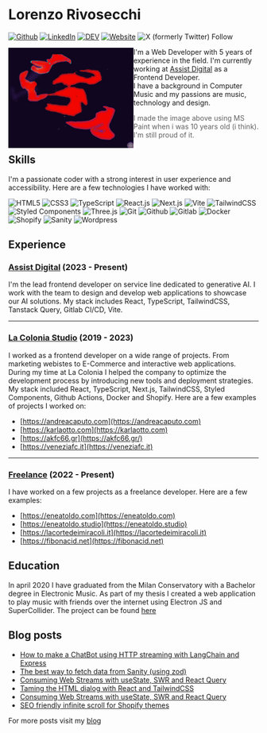 # Lorenzo Rivosecchi 

[![Github](https://img.shields.io/badge/github-black?logo=github)](https://github.com/fibonacid)
[![LinkedIn](https://img.shields.io/badge/linkedin-0077B5?logo=linkedin)](https://www.linkedin.com/in/lorenzo-rivosecchi/)
[![DEV](https://img.shields.io/badge/blog-black?logo=devdotto)](https://dev.to/fibonacid)
[![Website](https://img.shields.io/badge/fibonacid.net-black)](https://fibonacid.net)
![X (formerly Twitter) Follow](https://img.shields.io/twitter/follow/fibonacid)

<div>
    <img src="avatar.jpg" width="50%" align="left">
    <p>I'm a Web Developer with 5 years of experience in the field. I'm currently working at <a href="https://www.assistdigital.com/">Assist Digital</a> as a Frontend Developer.<br />
    I have a background in Computer Music and my passions are music, technology and design.
    <p>
<div>

> I made the image above using MS Paint when i was 10 years old (i think). I'm still proud of it.

## Skills

I'm a passionate coder with a strong interest in user experience and accessibility. Here are a few technologies I have worked with:

![HTML5](https://img.shields.io/badge/HTML5-E34F26?logo=html5&logoColor=white)
![CSS3](https://img.shields.io/badge/CSS3-1572B6?logo=css3&logoColor=white)
![TypeScript](https://img.shields.io/badge/TypeScript-007ACC?logo=typescript&logoColor=white)
![React.js](https://img.shields.io/badge/React.js-61DAFB?logo=react&logoColor=black)
![Next.js](https://img.shields.io/badge/Next.js-000000?logo=nextdotjs&logoColor=white)
![Vite](https://img.shields.io/badge/Vite-646CFF?logo=vite&logoColor=white)
![TailwindCSS](https://img.shields.io/badge/TailwindCSS-38B2AC?logo=tailwindcss&logoColor=white)
![Styled Components](https://img.shields.io/badge/Styled%20Components-DB7093?logo=styled-components&logoColor=white)
![Three.js](https://img.shields.io/badge/Three.js-000000?logo=three.js&logoColor=white)
![Git](https://img.shields.io/badge/Git-F05032?logo=git&logoColor=white)
![Github](https://img.shields.io/badge/Github-181717?logo=github&logoColor=white)
![Gitlab](https://img.shields.io/badge/Gitlab-FCA121?logo=gitlab&logoColor=white)
![Docker](https://img.shields.io/badge/Docker-2496ED?logo=docker&logoColor=white)
![Shopify](https://img.shields.io/badge/Shopify-7AB55C?logo=shopify&logoColor=white)
![Sanity](https://img.shields.io/badge/Sanity-000000?logo=sanity&logoColor=white)
![Wordpress](https://img.shields.io/badge/Wordpress-21759B?logo=wordpress&logoColor=white)

## Experience

### [Assist Digital](https://www.assistdigital.com) (2023 - Present)

I'm the lead frontend developer on service line dedicated to generative AI.
I work with the team to design and develop web applications to showcase our AI solutions. My stack includes React, TypeScript, TailwindCSS, Tanstack Query, Gitlab CI/CD, Vite. 

---

### [La Colonia Studio](https://lacolonia.studio/) (2019 -  2023)

I worked as a frontend developer on a wide range of projects. From marketing webistes to E-Commerce and interactive web applications. During my time at La Colonia I helped the company to optimize the development process by introducing new tools and deployment strategies. My stack included React, TypeScript, Next.js, TailwindCSS, Styled Components, Github Actions, Docker and Shopify.
Here are a few examples of projects I worked on:
- [https://andreacaputo.com](https://andreacaputo.com)
- [https://karlaotto.com](https://karlaotto.com)
- [https://akfc66.gr](https://akfc66.gr/)
- [https://veneziafc.it](https://veneziafc.it)

---

### [Freelance](https://fibonacid.net) (2022 - Present)

I have worked on a few projects as a freelance developer. Here are a few examples:
- [https://eneatoldo.com](https://eneatoldo.com)
- [https://eneatoldo.studio](https://eneatoldo.studio)
- [https://lacortedeimiracoli.it](https://lacortedeimiracoli.it)
- [https://fibonacid.net](https://fibonacid.net)

## Education

In april 2020 I have graduated from the Milan Conservatory with a Bachelor degree in Electronic Music. As part of my thesis I created a web application to play music with friends over the internet using Electron JS and SuperCollider. The project can be found [here](https://github.com/fibonacid/superorch)

## Blog posts

- [How to make a ChatBot using HTTP streaming with LangChain and Express](https://dev.to/fibonacid/quick-guide-for-langchain-streaming-via-expressjs-iod)
- [The best way to fetch data from Sanity (using zod)](https://dev.to/fibonacid/the-best-way-to-fetch-data-from-sanity-using-zod-57jj)
- [Consuming Web Streams with useState, SWR and React Query](https://dev.to/fibonacid/consuming-web-streams-with-usestate-swr-and-react-query-3mjf)
- [Taming the HTML dialog with React and TailwindCSS](https://dev.to/fibonacid/taming-the-html-dialog-with-react-and-tailwindcss-5hec)
- [Consuming Web Streams with useState, SWR and React Query](https://dev.to/fibonacid/consuming-web-streams-with-usestate-swr-and-react-query-3mjf)
- [SEO friendly infinite scroll for Shopify themes](https://dev.to/fibonacid/seo-friendly-infinite-scroll-for-shopify-themes-4f81)

For more posts visit my [blog](https://dev.to/fibonacid)